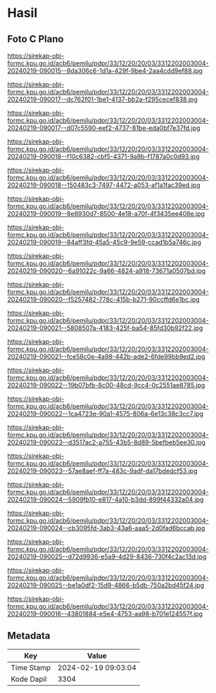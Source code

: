 # Hasil

## Foto C Plano

https://sirekap-obj-formc.kpu.go.id/acb6/pemilu/pdpr/33/12/20/20/03/3312202003004-20240219-090015--8da306c6-1d1a-429f-9be4-2aa4cdd9ef88.jpg

https://sirekap-obj-formc.kpu.go.id/acb6/pemilu/pdpr/33/12/20/20/03/3312202003004-20240219-090017--dc762f01-1be1-4137-bb2a-f295cecef838.jpg

https://sirekap-obj-formc.kpu.go.id/acb6/pemilu/pdpr/33/12/20/20/03/3312202003004-20240219-090017--d07c5590-eef2-4737-81be-eda0bf7e37fd.jpg

https://sirekap-obj-formc.kpu.go.id/acb6/pemilu/pdpr/33/12/20/20/03/3312202003004-20240219-090018--f10c6382-cbf5-4371-9a9b-f1787a0c0d93.jpg

https://sirekap-obj-formc.kpu.go.id/acb6/pemilu/pdpr/33/12/20/20/03/3312202003004-20240219-090018--150483c3-7497-4472-a053-af1a1fac39ed.jpg

https://sirekap-obj-formc.kpu.go.id/acb6/pemilu/pdpr/33/12/20/20/03/3312202003004-20240219-090019--8e6930d7-8500-4e18-a70f-4f3435ee408e.jpg

https://sirekap-obj-formc.kpu.go.id/acb6/pemilu/pdpr/33/12/20/20/03/3312202003004-20240219-090019--84aff3fd-45a5-45c9-9e59-ccad1b5a746c.jpg

https://sirekap-obj-formc.kpu.go.id/acb6/pemilu/pdpr/33/12/20/20/03/3312202003004-20240219-090020--6a91022c-9a66-4824-a918-73671a0507bd.jpg

https://sirekap-obj-formc.kpu.go.id/acb6/pemilu/pdpr/33/12/20/20/03/3312202003004-20240219-090020--f5257482-778c-415b-b271-90ccffd6e1bc.jpg

https://sirekap-obj-formc.kpu.go.id/acb6/pemilu/pdpr/33/12/20/20/03/3312202003004-20240219-090021--5808507a-4183-425f-ba54-85fd30b92f22.jpg

https://sirekap-obj-formc.kpu.go.id/acb6/pemilu/pdpr/33/12/20/20/03/3312202003004-20240219-090021--fce58c0e-4a98-442b-ade2-6fde99bb9ed2.jpg

https://sirekap-obj-formc.kpu.go.id/acb6/pemilu/pdpr/33/12/20/20/03/3312202003004-20240219-090022--19b07bfb-8c00-48cd-9cc4-0c2551ae8785.jpg

https://sirekap-obj-formc.kpu.go.id/acb6/pemilu/pdpr/33/12/20/20/03/3312202003004-20240219-090022--1ca4723e-90a1-4575-806a-6e13c38c3cc7.jpg

https://sirekap-obj-formc.kpu.go.id/acb6/pemilu/pdpr/33/12/20/20/03/3312202003004-20240219-090023--d3517ac2-a755-43b5-8d89-5befbeb5ee30.jpg

https://sirekap-obj-formc.kpu.go.id/acb6/pemilu/pdpr/33/12/20/20/03/3312202003004-20240219-090023--57ae8aef-ff7a-483c-9adf-da17bdedcf53.jpg

https://sirekap-obj-formc.kpu.go.id/acb6/pemilu/pdpr/33/12/20/20/03/3312202003004-20240219-090024--5909fb10-e817-4a10-b3dd-899f44332a04.jpg

https://sirekap-obj-formc.kpu.go.id/acb6/pemilu/pdpr/33/12/20/20/03/3312202003004-20240219-090024--cb3095fd-3ab3-43a6-aaa5-2d0fad6bccab.jpg

https://sirekap-obj-formc.kpu.go.id/acb6/pemilu/pdpr/33/12/20/20/03/3312202003004-20240219-090025--d72d9936-e5a9-4d29-8436-730f4c2ac13d.jpg

https://sirekap-obj-formc.kpu.go.id/acb6/pemilu/pdpr/33/12/20/20/03/3312202003004-20240219-090025--be1a0df2-15d9-4866-b5db-750a2bd45f24.jpg

https://sirekap-obj-formc.kpu.go.id/acb6/pemilu/pdpr/33/12/20/20/03/3312202003004-20240219-090016--43801884-e5e4-4753-aa98-b701e124557f.jpg


## Metadata

| Key        | Value               |
| ---------- | ------------------- |
| Time Stamp | 2024-02-19 09:03:04 |
| Kode Dapil | 3304                |




